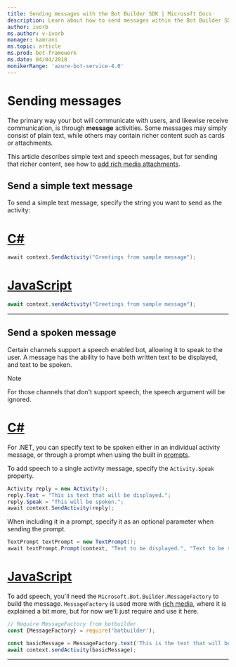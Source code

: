 ```yaml
---
title: Sending messages with the Bot Builder SDK | Microsoft Docs
description: Learn about how to send messages within the Bot Builder SDK.
author: ivorb
ms.author: v-ivorb
manager: kamrani
ms.topic: article
ms.prod: bot-framework
ms.date: 04/04/2018
monikerRange: 'azure-bot-service-4.0'
---
```


# Sending messages

The primary way your bot will communicate with users, and likewise receive communication, is through **message** activities. Some messages may simply consist of plain text, while others may contain richer content such as cards or attachments.

This article describes simple text and speech messages, but for sending that richer content, see how to [add rich media attachments](bot-builder-howto-add-media-attachments.md).

## Send a simple text message

To send a simple text message, specify the string you want to send as the activity:

# [C#](#tab/csharp)
```cs
await context.SendActivity("Greetings from sample message");
```

# [JavaScript](#tab/javascript)
```javascript
await context.sendActivity("Greetings from sample message");
```
---

## Send a spoken message

Certain channels support a speech enabled bot, allowing it to speak to the user. A message has the ability to have both written text to be displayed, and text to be spoken.

> [!NOTE] 
> For those channels that don't support speech, the speech argument will be ignored.

# [C#](#tab/csharp)

For .NET, you can specify text to be spoken either in an individual activity message, or through a prompt when using the built in [prompts](../javascript/bot-builder-javascript-prompts.md).

To add speech to a single activity message, specify the `Activity.Speak` property.

```cs
Activity reply = new Activity();
reply.Text = "This is text that will be displayed.";
reply.Speak = "This will be spoken.";
await context.SendActivity(reply);
```

When including it in a prompt, specify it as an optional parameter when sending the prompt.

```cs
TextPrompt textPrompt = new TextPrompt();
await textPrompt.Prompt(context, "Text to be displayed.", "Text to be spoken.");
```

# [JavaScript](#tab/javascript)

To add speech, you'll need the `Microsoft.Bot.Builder.MessageFactory` to build the message. `MessageFactory` is used more with [rich media](bot-builder-howto-add-media-attachments.md), where it is explained a bit more, but for now we'll just require and use it here.

```javascript
// Require MessageFactory from botbuilder
const {MessageFactory} = require('botbuilder');

const basicMessage = MessageFactory.text('This is the text that will be displayed.', 'This is the text that will be spoken.');
await context.sendActivity(basicMessage);
```
---

